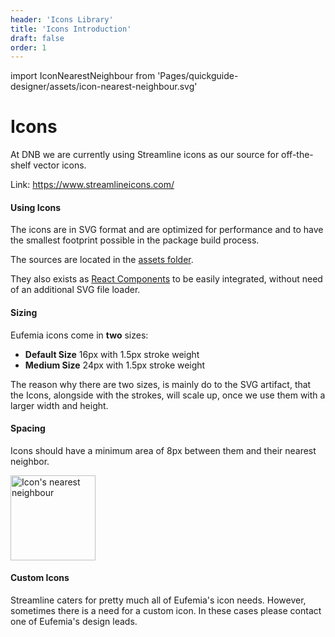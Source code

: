 ```yaml
---
header: 'Icons Library'
title: 'Icons Introduction'
draft: false
order: 1
---
```


import IconNearestNeighbour from 'Pages/quickguide-designer/assets/icon-nearest-neighbour.svg'

# Icons

At DNB we are currently using Streamline icons as our source for off-the-shelf vector icons.

Link: https://www.streamlineicons.com/

#### Using Icons

The icons are in SVG format and are optimized for performance and to have the smallest footprint possible in the package build process.

The sources are located in the [assets folder](https://unpkg.com/dnb-ui-lib@latest/assets/icons/).

They also exists as [React Components](/uilib/components/icon) to be easily integrated, without need of an additional SVG file loader.

#### Sizing

Eufemia icons come in **two** sizes:

- **Default Size** 16px with 1.5px stroke weight
- **Medium Size** 24px with 1.5px stroke weight

The reason why there are two sizes, is mainly do to the SVG artifact, that the Icons, alongside with the strokes, will scale up, once we use them with a larger width and height.

#### Spacing

Icons should have a minimum area of 8px between them and their nearest neighbor.

<div class="image-box">
<Img src={IconNearestNeighbour} caption="Icons with nearest neighbour 8px distance" alt="Icon's nearest neighbour" height="136" />
</div>

#### Custom Icons

Streamline caters for pretty much all of Eufemia's icon needs. However, sometimes there is a need for a custom icon. In these cases please contact one of Eufemia's design leads.
